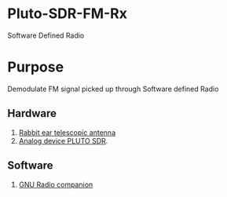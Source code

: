 # Pluto-SDR-FM-Rx
Software Defined Radio

# Purpose

Demodulate FM signal picked up through Software defined Radio

## Hardware 
1. [Rabbit ear telescopic antenna](https://www.amazon.com/Behind-Indoor-Replacement-Antenna-Extension/dp/B07KMF3SSG/ref=sr_1_8?dchild=1&keywords=rabbit+ear+antenna&qid=1586538911&sr=8-8)
2. [Analog device PLUTO SDR](https://www.analog.com/en/design-center/evaluation-hardware-and-software/evaluation-boards-kits/adalm-pluto.html). 

## Software 

1. [GNU Radio companion](https://wiki.gnuradio.org/index.php/Main_Page)


